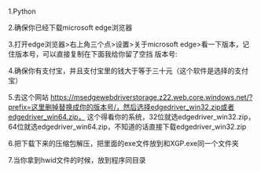 1.Python

2.确保你已经下载microsoft edge浏览器

3.打开edge浏览器>右上角三个点>设置>关于microsoft edge>看一下版本，记住版本号，可以直接复制在下面我给你留了空挡
版本号:

4.确保你有支付宝，并且支付宝里的钱大于等于三十元（这个软件是选择的支付宝）

5.去这个网站 https://msedgewebdriverstorage.z22.web.core.windows.net/?prefix=这里删掉替换成你的版本号/，然后选择edgedriver_win32.zip或者edgedriver_win64.zip，
这个得看你的系统，32位就选edgedriver_win32.zip，64位就选edgedriver_win64.zip，不知道的话直接下载edgedriver_win32.zip

6.把下载下来的压缩包解压，把里面的exe文件放到和XGP.exe同一个文件夹

7.当你拿到hwid文件的时候，放到程序同目录
